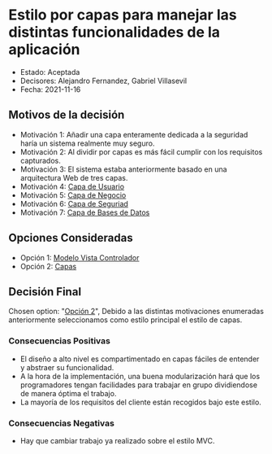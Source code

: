 # Estilo por capas para manejar las distintas funcionalidades de la aplicación
* Estado: Aceptada
* Decisores: Alejandro Fernandez, Gabriel Villasevil
* Fecha: 2021-11-16

## Motivos de la decisión

* Motivación 1: Añadir una capa enteramente dedicada a la seguridad haría un sistema realmente muy seguro.
* Motivación 2: Al dividir por capas es más fácil cumplir con los requisitos capturados.
* Motivación 3: El sistema estaba anteriormente basado en una arquitectura Web de tres capas.
* Motivación 4: [Capa de Usuario](https://github.com/santo2927/DAS-2021-22-/blob/master/Decisión%20de%20diseño%201.4.1.md)
* Motivación 5: [Capa de Negocio](https://github.com/santo2927/DAS-2021-22-/blob/master/Decisión%20de%20diseño%201.4.2.md)
* Motivación 6: [Capa de Seguriad](https://github.com/santo2927/DAS-2021-22-/blob/master/Decisión%20de%20diseño%201.4.3.md)
* Motivación 7: [Capa de Bases de Datos](https://github.com/santo2927/DAS-2021-22-/blob/master/Decisión%20de%20diseño%201.4.4.md)

## Opciones Consideradas

* Opción 1: [Modelo Vista Controlador](https://github.com/santo2927/DAS-2021-22-/blob/master/Decisión%20de%20diseño%2012.1.md)
* Opción 2: [Capas](https://github.com/santo2927/DAS-2021-22-/blob/master/Decisión%20de%20diseño%2012.2.md)

## Decisión Final

Chosen option: "[Opción 2](https://github.com/santo2927/DAS-2021-22-/blob/master/Decisión%20de%20diseño%2012.2.md)", Debido a las distintas motivaciones enumeradas anteriormente seleccionamos como estilo principal el estilo de capas.

### Consecuencias Positivas 

* El diseño a alto nivel es compartimentado en capas fáciles de entender y abstraer su funcionalidad.
* A la hora de la implementación, una buena modularización hará que los programadores tengan facilidades para trabajar en grupo dividiendose de manera óptima el trabajo.
* La mayoría de los requisitos del cliente están recogidos bajo este estilo.

### Consecuencias Negativas

* Hay que cambiar trabajo ya realizado sobre el estilo MVC.
